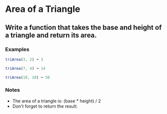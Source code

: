 # Area of a Triangle

## Write a function that takes the base and height of a triangle and return its area.

### Examples
```js
triArea(3, 2) ➞ 3

triArea(7, 4) ➞ 14

triArea(10, 10) ➞ 50
```

### Notes
- The area of a triangle is: (base * height) / 2
- Don't forget to return the result.
